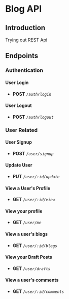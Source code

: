# Blog API

## Introduction

Trying out REST Api

## Endpoints

### Authentication

#### User Login
  
- **POST** *`/auth/login`*
  
#### User Logout

- **POST** *`/auth/logout`*

### User Related

#### User Signup

- **POST** *`/user/signup`*

#### Update User

- **PUT** *`/user/:id/update`*

#### View a User's Profile

- **GET** *`/user/:id/view`*

#### View your profile

- **GET** *`/user/me`*

#### View a user's blogs

- **GET** *`/user/:id/blogs`*

#### View your Draft Posts

- **GET** *`/user/drafts`*

#### View a user's comments

- **GET** *`/user/:id/comments`*

